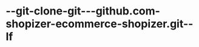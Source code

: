 --git-clone-git---github.com-shopizer-ecommerce-shopizer.git--If
================================================================
